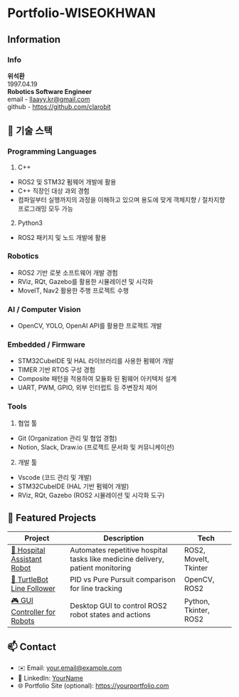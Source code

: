 # Portfolio-WISEOKHWAN

## Information
### Info
**위석환**   
1997.04.19   
**Robotics Software Engineer**   
email - llaayy.kr@gmail.com   
github - https://github.com/clarobit   


## 🔧 기술 스택
### Programming Languages
1. C++
- ROS2 및 STM32 펌웨어 개발에 활용
- C++ 직장인 대상 과외 경험
- 컴파일부터 실행까지의 과정을 이해하고 있으며 용도에 맞게 객체지향 / 절차지향 프로그래밍 모두 가능

2. Python3
- ROS2 패키지 및 노드 개발에 활용

### Robotics
- ROS2 기반 로봇 소프트웨어 개발 경험
- RViz, RQt, Gazebo를 활용한 시뮬레이션 및 시각화
- MoveIT, Nav2 활용한 주행 프로젝트 수행

### AI / Computer Vision
- OpenCV, YOLO, OpenAI API를 활용한 프로젝트 개발

### Embedded / Firmware
- STM32CubeIDE 및 HAL 라이브러리를 사용한 펌웨어 개발
- TIMER 기반 RTOS 구성 경험
- Composite 패턴을 적용하여 모듈화 된 펌웨어 아키텍처 설계
- UART, PWM, GPIO, 외부 인터럽트 등 주변장치 제어

### Tools
1. 협업 툴
- Git (Organization 관리 및 협업 경험)
- Notion, Slack, Draw.io (프로젝트 문서화 및 커뮤니케이션)

2. 개발 툴
- Vscode (코드 관리 및 개발)
- STM32CubeIDE (HAL 기반 펌웨어 개발)
- RViz, RQt, Gazebo (ROS2 시뮬레이션 및 시각화 도구)



## 📌 Featured Projects
| Project | Description | Tech |
|--------|-------------|------|
| [🏥 Hospital Assistant Robot](https://github.com/goodboy-kor/portfolio-hospital-robot) | Automates repetitive hospital tasks like medicine delivery, patient monitoring | ROS2, MoveIt, Tkinter |
| [🐢 TurtleBot Line Follower](https://github.com/goodboy-kor/portfolio-line-follower) | PID vs Pure Pursuit comparison for line tracking | OpenCV, ROS2 |
| [🎮 GUI Controller for Robots](https://github.com/goodboy-kor/portfolio-ros2-gui) | Desktop GUI to control ROS2 robot states and actions | Python, Tkinter, ROS2 |

## 📫 Contact
- ✉️ Email: your.email@example.com
- 💼 LinkedIn: [YourName](https://linkedin.com/in/yourname)
- 🌐 Portfolio Site (optional): https://yourportfolio.com
